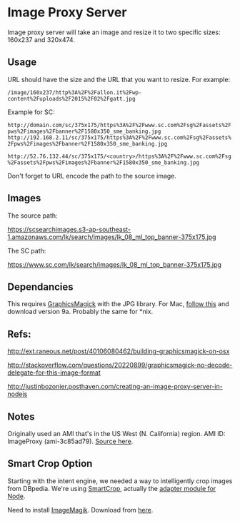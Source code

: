 Image Proxy Server
==================
Image proxy server will take an image and resize it to two specific sizes: 160x237 and 320x474.

Usage
-----
URL should have the size and the URL that you want to resize. For example:

`/image/160x237/http%3A%2F%2Fallon.it%2Fwp-content%2Fuploads%2F2015%2F02%2Fgatt.jpg`

Example for SC:

`http://domain.com/sc/375x175/https%3A%2F%2Fwww.sc.com%2Fsg%2Fassets%2Fpws%2Fimages%2Fbanner%2F1580x350_sme_banking.jpg`
`http://192.168.2.11/sc/375x175/https%3A%2F%2Fwww.sc.com%2Fsg%2Fassets%2Fpws%2Fimages%2Fbanner%2F1580x350_sme_banking.jpg`

`http://52.76.132.44/sc/375x175/<country>/https%3A%2F%2Fwww.sc.com%2Fsg%2Fassets%2Fpws%2Fimages%2Fbanner%2F1580x350_sme_banking.jpg`

Don't forget to URL encode the path to the source image.

Images
------

The source path:

https://scsearchimages.s3-ap-southeast-1.amazonaws.com/lk/search/images/lk_08_ml_top_banner-375x175.jpg

The SC path:

https://www.sc.com/lk/search/images/lk_08_ml_top_banner-375x175.jpg

Dependancies
------------
This requires [GraphicsMagick](http://www.graphicsmagick.org/) with the JPG library. For Mac, [follow this](http://ext.raneous.net/post/40106080462/building-graphicsmagick-on-osx) and download version 9a. Probably the same for *nix.

Refs:
-----
http://ext.raneous.net/post/40106080462/building-graphicsmagick-on-osx

http://stackoverflow.com/questions/20220899/graphicsmagick-no-decode-delegate-for-this-image-format

http://justinbozonier.posthaven.com/creating-an-image-proxy-server-in-nodejs

Notes
-----
Originally used an AMI that's in the US West (N. California) region. AMI ID: ImageProxy (ami-3c85ad79). [Source here](https://github.com/eahanson/imageproxy).

Smart Crop Option
-----------------

Starting with the intent engine, we needed a way to intelligently crop images from DBpedia. We're using [SmartCrop](https://github.com/jwagner/smartcrop.js/), actually the [adapter module for Node](https://github.com/jwagner/smartcrop-gm).

Need to install [ImageMagik](https://gist.github.com/rodleviton/74e22e952bd6e7e5bee1). Download from [here](http://www.imagemagick.org/download/).



